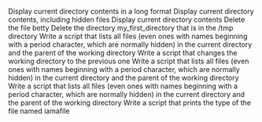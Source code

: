 Display current directory contents in a long format
Display current directory contents, including hidden files
Display current directory contents
Delete the file betty
Delete the directory my_first_directory that is in the /tmp directory
Write a script that lists all files (even ones with names beginning with a period character, which are normally hidden) in the current directory and the parent of the working directory
Write a script that changes the working directory to the previous one
Write a script that lists all files (even ones with names beginning with a period character, which are normally hidden) in the current directory and the parent of the working directory
Write a script that lists all files (even ones with names beginning with a period character, which are normally hidden) in the current directory and the parent of the working directory
Write a script that prints the type of the file named iamafile
